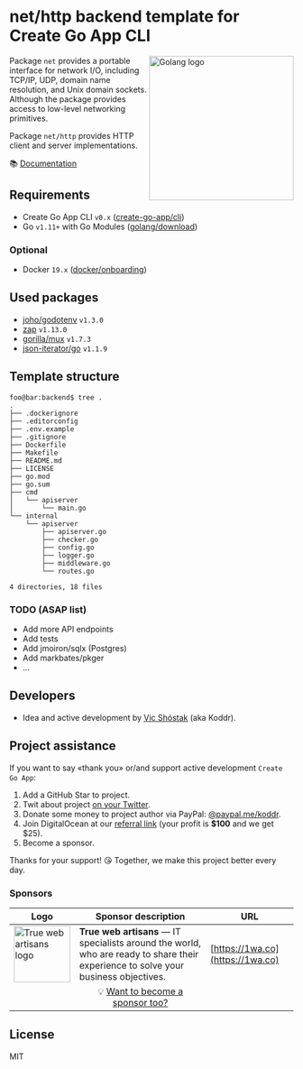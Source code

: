 # net/http backend template for Create Go App CLI

<img align="right" width="256px" src="https://golang.org/lib/godoc/images/go-logo-blue.svg" alt="Golang logo" />

Package `net` provides a portable interface for network I/O, including TCP/IP, UDP, domain name resolution, and Unix domain sockets. Although the package provides access to low-level networking primitives.

Package `net/http` provides HTTP client and server implementations.

📚 [Documentation](https://golang.org/pkg/net/http/)

## Requirements

- Create Go App CLI `v0.x` ([create-go-app/cli](https://github.com/create-go-app/cli))
- Go `v1.11+` with Go Modules ([golang/download](https://golang.org/dl/))

### Optional

- Docker `19.x` ([docker/onboarding](https://hub.docker.com/?overlay=onboarding))

## Used packages

-	[joho/godotenv](https://github.com/joho/godotenv) `v1.3.0`
- [zap](https://go.uber.org/zap) `v1.13.0`
- [gorilla/mux](https://github.com/gorilla/mux) `v1.7.3`
- [json-iterator/go](https://github.com/json-iterator/go) `v1.1.9`

## Template structure

```console
foo@bar:backend$ tree .
.
├── .dockerignore
├── .editorconfig
├── .env.example
├── .gitignore
├── Dockerfile
├── Makefile
├── README.md
├── LICENSE
├── go.mod
├── go.sum
├── cmd
│   └── apiserver
│       └── main.go
└── internal
    └── apiserver
        ├── apiserver.go
        ├── checker.go
        ├── config.go
        ├── logger.go
        ├── middleware.go
        └── routes.go

4 directories, 18 files
```

### TODO (ASAP list)

- Add more API endpoints
- Add tests
- Add jmoiron/sqlx (Postgres)
- Add markbates/pkger
- ...

## Developers

- Idea and active development by [Vic Shóstak](https://github.com/koddr) (aka Koddr).

## Project assistance

If you want to say «thank you» or/and support active development `Create Go App`:

1. Add a GitHub Star to project.
2. Twit about project [on your Twitter](https://twitter.com/intent/tweet?text=Set%20up%20a%20new%20Go%20%28Golang%29%20full%20stack%20app%20by%20running%20one%20CLI%20command%21%26url%3Dhttps%3A%2F%2Fgithub.com%2Fcreate-go-app).
3. Donate some money to project author via PayPal: [@paypal.me/koddr](https://paypal.me/koddr?locale.x=en_EN).
4. Join DigitalOcean at our [referral link](https://m.do.co/c/b41859fa9b6e) (your profit is **\$100** and we get \$25).
5. Become a sponsor.

Thanks for your support! 😘 Together, we make this project better every day.

### Sponsors

| Logo                                                                                                   | Sponsor description                                                                                                                 | URL                              |
| ------------------------------------------------------------------------------------------------------ | ----------------------------------------------------------------------------------------------------------------------------------- | -------------------------------- |
| <img align="center" width="100px" src="https://raw.githubusercontent.com/create-go-app/cli/master/images/sponsors/1wa.co_logo.png" alt="True web artisans logo"/> | **True web artisans** — IT specialists around the world, who are ready to share their experience to solve your business objectives. | [https://1wa.co](https://1wa.co) |
|                                                                                                        | <div align="center">💡 <a href="mailto:truewebartisans@gmail.com">Want to become a sponsor too?</a></div>                           |                                  |

## License

MIT

